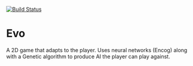 [![Build Status](https://travis-ci.org/jadenyjw/evo.svg?branch=master)](https://travis-ci.org/jadenyjw/evo)
# Evo
A 2D game that adapts to the player. Uses neural networks (Encog) along with a Genetic algorithm to produce AI the player can play against.
